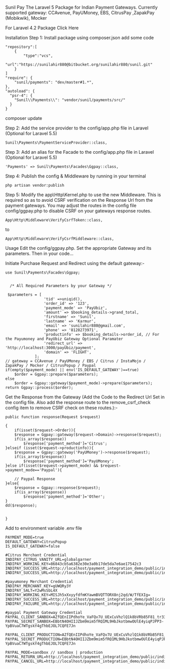 Sunil Pay
The Laravel 5 Package for Indian Payment Gateways. Currently supported gateway: CCAvenue, PayUMoney, EBS, CitrusPay ,ZapakPay (Mobikwik), Mocker

For Laravel 4.2 Package Click Here

Installation
Step 1: Install package using composer.json add some code
	
	"repository":[
		{
			"type":"vcs",
			"url":"https://sunilahir880@bitbucket.org/sunilahir880/sunil.git"
		}
	]
    "require": {
        "sunil/payments": "dev/master#1.*",
    },
	"autoload": {
      "psr-4": {
        "Sunil\\Payments\\": "vendor/sunil/payments/src/"
      }
    }


 composer update
    
Step 2: Add the service provider to the config/app.php file in Laravel (Optional for Laravel 5.5)


    Sunil\Payments\PaymentServiceProvider::class,
Step 3: Add an alias for the Facade to the config/app.php file in Laravel (Optional for Laravel 5.5)


    'Payments' => Sunil\Payments\Facades\Ggpay::class,
Step 4: Publish the config & Middleware by running in your terminal


    php artisan vendor:publish
Step 5: Modify the app\Http\Kernel.php to use the new Middleware. This is required so as to avoid CSRF verification on the Response Url from the payment gateways. You may adjust the routes in the config file config/ggpay.php to disable CSRF on your gateways response routes.


    App\Http\Middleware\VerifyCsrfToken::class,
to


    App\Http\Middleware\VerifyCsrfMiddleware::class,
Usage
Edit the config/ggpay.php. Set the appropriate Gateway and its parameters. Then in your code... 

Initiate Purchase Request and Redirect using the default gateway:-

    use Sunil\Payments\Facades\Ggpay;  
    
    
      /* All Required Parameters by your Gateway */
      
     $parameters = [
                     'tid' =>uniqid(),
                     'order_id' => '123',
                     'payment_mode' => 'PayUbiz',
                     'amount' => $booking_details->grand_total,
                     'firstname' => 'Sunil',
                     'lastname' => 'Karmur',
                     'email' => 'sunilahir880@gmail.com',
                     'phone' => '8128273971',
                     'productinfo' => $booking_details->order_id, // For the Payumoney and PayUbiz Gateway Optional Paramater
                     'redirect_url' => 'http://localhost:3000/payUbiz/payment',
                     'domain' => 'FLIGHT',
                 ];
    // gateway = CCAvenue / PayUMoney / EBS / Citrus / InstaMojo / ZapakPay / Mocker / CitrusPopup / Paypal
    if(empty($payment_mode) || env('IS_DEFAULT_GATEWAY')==true)
        $order = Ggpay::prepare($parameters);
    else
        $order = Ggpay::gateway($payment_mode)->prepare($parameters);
    return Ggpay::process($order);

Get the Response from the Gateway (Add the Code to the Redirect Url Set in the config file. Also add the response route to the remove_csrf_check config item to remove CSRF check on these routes.):-

 
    public function response(Request $request)
    
    {
        if(isset($request->Order)){
        $response = Ggpay::gateway($request->Domain)->response($request);
        if(is_array($response))
            $response['payment_method']='Citrus';
    }elseif (isset($request->productinfo)){
        $response = Ggpay::gateway('PayUMoney')->response($request);
        if(is_array($response))
            $response['payment_method']='PayUMoney';
    }else if(isset($request->payment_mode) && $request->payment_mode=='Paypal'){
    
        // Paypal Response
    }else{
        $response = Ggpay::response($request); 
        if(is_array($response))
            $response['payment_method']='Other';
    }
    dd($response);

    
    } 
    

Add to environment variable .env file
    
    PAYMENT_MODE=true
    DEFAULT_GATEWAY=CitrusPopup
    IS_DEFAULT_GATEWAY=false
    
    #Citrus Merchant Credential
    INDIPAY_CITRUS_VANITY_URL=globalgarner
    INDIPAY_WORKING_KEY=86843cb5a6382e30e3a0b17de5da7e6ae17542c3
    INDIPAY_SUCCESS_URL=http://localhost/payment_integration_demo/public/indipay/response
    INDIPAY_SUCCESS_URL=http://localhost/payment_integration_demo/public/indipay/response
    
    #payumoney Merchant Credential
    INDIPAY_MERCHANT_KEY=gUWQRy3Y
    INDIPAY_SALT=Y2wMsSbL4X
    INDIPAY_WORKING_KEY=MISJh5xXxyyfdfmKYawmBVQTTORX8nj2qd/W/TfEXIg=
    INDIPAY_SUCCESS_URL=http://localhost/payment_integration_demo/public/indipay/response
    INDIPAY_FAILURE_URL=http://localhost/payment_integration_demo/public/indipay/response
    
    #paypal Payment Gateway Credential
    PAYPAL_CLIENT_SANBOX=AZfQEnIIPdhoYe_VaFQv7U_UExCuVhzlQ1k8bVRb85F81_tr33f_L7UMX3o2Z8KJf6pm9Z3ipmdJ34QO
    PAYPAL_SECRET_SANBOX=EBbtN4OHIIJZbm9mim5fRQ1ML9HbJkotbmwOUlE4yiqPJPP3-YpBVuaC7WTgskY4gThbEJOL7CQFE7Jn
    
    PAYPAL_CLIENT_PRODUCTION=AZfQEnIIPdhoYe_VaFQv7U_UExCuVhzlQ1k8bVRb85F81_tr33f_L7UMX3o2Z8KJf6pm9Z3ipmdJ34QO
    PAYPAL_SECRET_PRODUCTION=EBbtN4OHIIJZbm9mim5fRQ1ML9HbJkotbmwOUlE4yiqPJPP3-YpBVuaC7WTgskY4gThbEJOL7CQFE7Jn
        
    PAYPAL_MODE=sandbox // sandbox | production
    PAYPAL_RETURN_URL=http://localhost/payment_integration_demo/public/indipay/response
    PAYPAL_CANCEL_URL=http://localhost/payment_integration_demo/public/indipay/response
